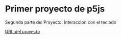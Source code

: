# Primer proyecto de p5js
Segunda parte del Proyecto: Interaccion con el teclado

[URL del proyecto](https://editor.p5js.org/Ayelen/sketches/uCFDK1kkA)